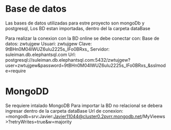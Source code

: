 
# Base de datos
Las bases de datos utilizadas para estre proyecto son mongoDb y postgresql, Los BD estan importadas, dentro del la carpeta dataBase

Para realizar la conexion con la BD online se debe conectar con:
Base de datos: zwtujgew 
Usuari: zwtujgew 
Clave: 9tBHn0M04lWUZ6ulu2225s_IFo0BRxs_
Servidor: suleiman.db.elephantsql.com
Url: postgresql://suleiman.db.elephantsql.com:5432/zwtujgew?user=zwtujgew&password=9tBHn0M04lWUZ6ulu2225s_IFo0BRxs_&sslmode=require

# MongoDD
Se requiere intalado MongoDB Para importar la BD no relacional se debera ingresar dentro de la carpeta dataBase
Url de conexion: =mongodb+srv:Javier:Javier11044@cluster0.2pvrr.mongodb.net/MyVieews>?retryWrites=true&w=majority



